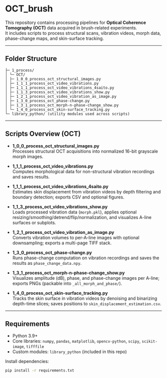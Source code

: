 # OCT_brush

This repository contains processing pipelines for **Optical Coherence Tomography (OCT)** data acquired in brush-related experiments.  
It includes scripts to process structural scans, vibration videos, morph data, phase-change maps, and skin-surface tracking.

---

## Folder Structure
```OCT_brush/
├─ 1_process/
│ └─ OCT/
│ ├─ 1_0_0_process_oct_structural_images.py
│ ├─ 1_1_1_process_oct_video_vibrations.py
│ ├─ 1_1_1_process_oct_video_vibrations_4saito.py
│ ├─ 1_1_3_process_oct_video_vibrations_show.py
│ ├─ 1_2_1_process_oct_video_vibration_as_image.py
│ ├─ 1_3_0_process_oct_phase-change.py
│ ├─ 1_3_1_process_oct_morph-n-phase-change_show.py
│ └─ 1_4_0_process_oct_skin-surface_tracking.py
└─ library_python/ (utility modules used across scripts)
```


---

## Scripts Overview (OCT)

- **1_0_0_process_oct_structural_images.py**  
  Processes structural OCT acquisitions into normalized 16-bit grayscale morph images.

- **1_1_1_process_oct_video_vibrations.py**  
  Computes morphological data for non-structural vibration recordings and saves results.

- **1_1_1_process_oct_video_vibrations_4saito.py**  
  Estimates skin displacement from vibration videos by depth filtering and boundary detection; exports CSV and optional figures.

- **1_1_3_process_oct_video_vibrations_show.py**  
  Loads processed vibration data (`morph.pkl`), applies optional resizing/smoothing/detrend/flip/normalization, and visualizes A-line surfaces or subplots.

- **1_2_1_process_oct_video_vibration_as_image.py**  
  Converts vibration volumes to per-A-line images with optional downsampling; exports a multi-page TIFF stack.

- **1_3_0_process_oct_phase-change.py**  
  Runs phase-change computation on vibration recordings and saves the results as `phase_change_data.npy`.

- **1_3_1_process_oct_morph-n-phase-change_show.py**  
  Visualizes amplitude (dB), phase, and phase-change images per A-line; exports PNGs (packable into `_all_morph_and_phase/`).

- **1_4_0_process_oct_skin-surface_tracking.py**  
  Tracks the skin surface in vibration videos by denoising and binarizing depth-time slices; saves positions to `skin_displacement_estimation.csv`.

---

## Requirements
- Python 3.9+  
- Core libraries: `numpy`, `pandas`, `matplotlib`, `opencv-python`, `scipy`, `scikit-image`, `tifffile`  
- Custom modules: `library_python` (included in this repo)

Install dependencies:
```bash
pip install -r requirements.txt
